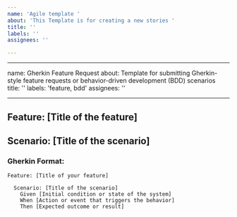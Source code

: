 ```yaml
---
name: 'Agile template '
about: 'This Template is for creating a new stories '
title: ''
labels: ''
assignees: ''

---
```


---
name: Gherkin Feature Request
about: Template for submitting Gherkin-style feature requests or behavior-driven development (BDD) scenarios
title: ''
labels: 'feature, bdd'
assignees: ''

---

## Feature: [Title of the feature]
<!-- Describe the feature you want to add or the behavior you want to implement -->

## Scenario: [Title of the scenario]
<!-- Provide a short description of the scenario to be tested -->

### Gherkin Format:
```gherkin
Feature: [Title of your feature]

  Scenario: [Title of the scenario]
    Given [Initial condition or state of the system]
    When [Action or event that triggers the behavior]
    Then [Expected outcome or result]
